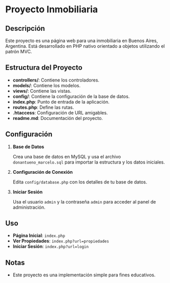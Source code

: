 # Proyecto Inmobiliaria

## Descripción

Este proyecto es una página web para una inmobiliaria en Buenos Aires, Argentina. Está desarrollado en PHP nativo orientado a objetos utilizando el patrón MVC.

## Estructura del Proyecto

- **controllers/**: Contiene los controladores.
- **models/**: Contiene los modelos.
- **views/**: Contiene las vistas.
- **config/**: Contiene la configuración de la base de datos.
- **index.php**: Punto de entrada de la aplicación.
- **routes.php**: Define las rutas.
- **.htaccess**: Configuración de URL amigables.
- **readme.md**: Documentación del proyecto.

## Configuración

1. **Base de Datos**

   Crea una base de datos en MySQL y usa el archivo `donantueno_marcelo.sql` para importar la estructura y los datos iniciales.

2. **Configuración de Conexión**

   Edita `config/database.php` con los detalles de tu base de datos.

3. **Iniciar Sesión**

   Usa el usuario `admin` y la contraseña `admin` para acceder al panel de administración.

## Uso

- **Página Inicial**: `index.php`
- **Ver Propiedades**: `index.php?url=propiedades`
- **Iniciar Sesión**: `index.php?url=login`

## Notas

- Este proyecto es una implementación simple para fines educativos.
